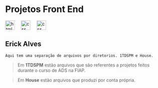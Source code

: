 # Projetos Front End              
<div>
  <img src="https://cdn.jsdelivr.net/gh/devicons/devicon/icons/html5/html5-original.svg" height="30" alt="html5 logo"  />
  <img width="12" /> 
  <img src="https://logospng.org/download/css-3/logo-css-3-2048.png" height="30" alt="css logo"  /> 
  <img width="12" />
  <img src="https://logospng.org/download/javascript/logo-javascript-512.png" height="30" alt="css logo"  /> 
  <img width="12" />
</div>

## Erick Alves

```
Aqui tem uma separação de arquivos por diretorios. 1TDSPM e House.
```

> Em **1TDSPM** estão arquivos que são referentes a projetos feitos durante o curso de ADS na FIAP.

> Em **House** estão arquivos que produzi por conta própria.
